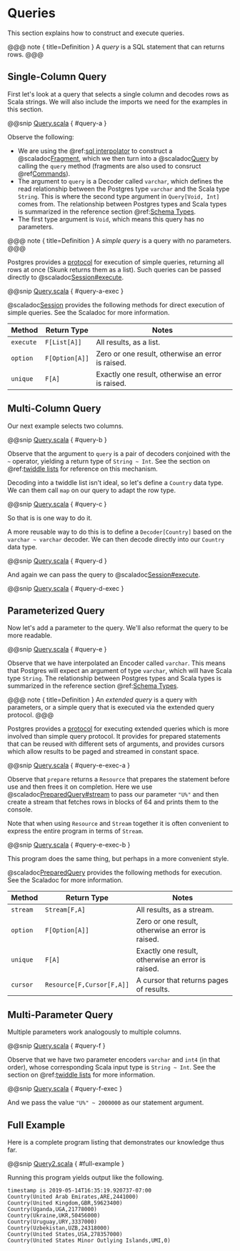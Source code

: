 # Queries

This section explains how to construct and execute queries.

@@@ note { title=Definition }
A *query* is a SQL statement that can returns rows.
@@@

## Single-Column Query

First let's look at a query that selects a single column and decodes rows as Scala strings. We will also include the imports we need for the examples in this section.

@@snip [Query.scala](/modules/docs/src/main/scala/tutorial/Query.scala) { #query-a }

Observe the following:

- We are using the @ref:[sql interpolator](../reference/Fragments.md) to construct a @scaladoc[Fragment](skunk.Fragment), which we then turn into a @scaladoc[Query](skunk.Query) by calling the `query` method (fragments are also used to consruct @ref[Commands](Command.md)).
- The argument to `query` is a Decoder called `varchar`, which defines the read relationship between the Postgres type `varchar` and the Scala type `String`. This is where the second type argument in `Query[Void, Int]` comes from. The relationship between Postgres types and Scala types is summarized in the reference section @ref:[Schema Types](../reference/SchemaTypes.md).
- The first type argument is `Void`, which means this query has no parameters.

@@@ note { title=Definition }
A *simple query* is a query with no parameters.
@@@

Postgres provides a [protocol](https://www.postgresql.org/docs/10/protocol-flow.html#id-1.10.5.7.4) for execution of simple queries, returning all rows at once (Skunk returns them as a list). Such queries can be passed directly to @scaladoc[Session#execute](skunk.Session#execute).

@@snip [Query.scala](/modules/docs/src/main/scala/tutorial/Query.scala) { #query-a-exec }

@scaladoc[Session](skunk.Session) provides the following methods for direct execution of simple queries. See the Scaladoc for more information.

| Method    | Return Type    | Notes                                             |
|-----------|----------------|---------------------------------------------------|
| `execute` | `F[List[A]]`   | All results, as a list.                           |
| `option`  | `F[Option[A]]` | Zero or one result, otherwise an error is raised. |
| `unique`  | `F[A]`         | Exactly one result, otherwise an error is raised. |

## Multi-Column Query

Our next example selects two columns.

@@snip [Query.scala](/modules/docs/src/main/scala/tutorial/Query.scala) { #query-b }

Observe that the argument to `query` is a pair of decoders conjoined with the `~` operator, yielding a return type of `String ~ Int`. See the section on @ref:[twiddle lists](../reference/TwiddleLists.md) for reference on this mechanism.

Decoding into a twiddle list isn't ideal, so let's define a `Country` data type. We can them call `map` on our query to adapt the row type.

@@snip [Query.scala](/modules/docs/src/main/scala/tutorial/Query.scala) { #query-c }

So that is is one way to do it.

A more reusable way to do this is to define a `Decoder[Country]` based on the `varchar ~ varchar` decoder. We can then decode directly into our `Country` data type.

@@snip [Query.scala](/modules/docs/src/main/scala/tutorial/Query.scala) { #query-d }

And again we can pass the query to @scaladoc[Session#execute](skunk.Session#execute).

@@snip [Query.scala](/modules/docs/src/main/scala/tutorial/Query.scala) { #query-d-exec }


## Parameterized Query

Now let's add a parameter to the query. We'll also reformat the query to be more readable.

@@snip [Query.scala](/modules/docs/src/main/scala/tutorial/Query.scala) { #query-e }

Observe that we have interpolated an Encoder called `varchar`. This means that Postgres will expect an argument of type `varchar`, which will have Scala type `String`. The relationship between Postgres types and Scala types is summarized in the reference section @ref:[Schema Types](../reference/SchemaTypes.md).

@@@ note { title=Definition }
An *extended query* is a query with parameters, or a simple query that is executed via the extended query protocol.
@@@

Postgres provides a [protocol](https://www.postgresql.org/docs/10/protocol-flow.html#PROTOCOL-FLOW-EXT-QUERY) for executing extended queries which is more involved than simple query protocol. It provides for prepared statements that can be reused with different sets of arguments, and provides cursors which allow results to be paged and streamed in constant space.

@@snip [Query.scala](/modules/docs/src/main/scala/tutorial/Query.scala) { #query-e-exec-a }

Observe that `prepare` returns a `Resource` that prepares the statement before use and then frees it on completion. Here we use @scaladoc[PreparedQuery#stream](skunk.PreparedQuery#stream) to pass our parameter `"U%"` and then create a stream that fetches rows in blocks of 64 and prints them to the console.

Note that when using `Resource` and `Stream` together it is often convenient to express the entire program in terms of `Stream`.

@@snip [Query.scala](/modules/docs/src/main/scala/tutorial/Query.scala) { #query-e-exec-b }

This program does the same thing, but perhaps in a more convenient style.

@scaladoc[PreparedQuery](skunk.PreparedQuery) provides the following methods for execution. See the Scaladoc for more information.

| Method    | Return Type                | Notes                                             |
|-----------|----------------------------|---------------------------------------------------|
| `stream`  | `Stream[F,A]`              | All results, as a stream.                         |
| `option`  | `F[Option[A]]`             | Zero or one result, otherwise an error is raised. |
| `unique`  | `F[A]`                     | Exactly one result, otherwise an error is raised. |
| `cursor`  | `Resource[F,Cursor[F,A]]`  | A cursor that returns pages of results.           |

## Multi-Parameter Query

Multiple parameters work analogously to multiple columns.

@@snip [Query.scala](/modules/docs/src/main/scala/tutorial/Query.scala) { #query-f }

Observe that we have two parameter encoders `varchar` and `int4` (in that order), whose corresponding Scala input type is `String ~ Int`. See the section on @ref:[twiddle lists](../reference/TwiddleLists.md) for more information.

@@snip [Query.scala](/modules/docs/src/main/scala/tutorial/Query.scala) { #query-f-exec }

And we pass the value `"U%" ~ 2000000` as our statement argument.

## Full Example

Here is a complete program listing that demonstrates our knowledge thus far.

@@snip [Query2.scala](/modules/docs/src/main/scala/tutorial/Query2.scala) { #full-example }

Running this program yields output like the following.

```
timestamp is 2019-05-14T16:35:19.920737-07:00
Country(United Arab Emirates,ARE,2441000)
Country(United Kingdom,GBR,59623400)
Country(Uganda,UGA,21778000)
Country(Ukraine,UKR,50456000)
Country(Uruguay,URY,3337000)
Country(Uzbekistan,UZB,24318000)
Country(United States,USA,278357000)
Country(United States Minor Outlying Islands,UMI,0)
```

